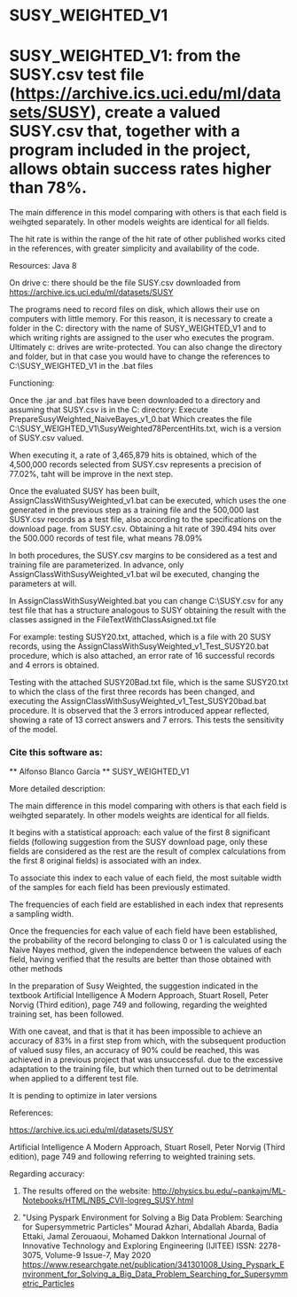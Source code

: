 # SUSY_WEIGHTED_V1
# SUSY_WEIGHTED_V1: from the SUSY.csv test file (https://archive.ics.uci.edu/ml/datasets/SUSY), create a valued SUSY.csv that, together with a program included in the project, allows obtain success rates higher than 78%.

The main difference in this model comparing with others is that each field is weihgted separately. In other models weights are identical for all fields.


The hit rate is within the range of the hit rate of other published works cited in the references, with greater simplicity and availability of the code.

Resources: Java 8

On drive c: there should be the file SUSY.csv downloaded from https://archive.ics.uci.edu/ml/datasets/SUSY

The programs need to record files on disk, which allows their use on computers with little memory. For this reason, it is necessary to create a folder in the C: directory with the name of SUSY_WEIGHTED_V1 and to which writing rights are assigned to the user who executes the program. Ultimately c: drives are write-protected.
You can also change the directory and folder, but in that case you would have to change the references to C:\SUSY_WEIGHTED_V1 in the .bat files

Functioning:

Once the .jar and .bat files have been downloaded to a directory and assuming that SUSY.csv is in the C: directory:
Execute PrepareSusyWeighted_NaiveBayes_v1_0.bat
Which creates  the file C:\SUSY_WEIGHTED_V1\SusyWeighted78PercentHits.txt, wich is a version of SUSY.csv valued.

When executing it, a rate of 3,465,879 hits is obtained, which of the 4,500,000 records selected from SUSY.csv represents a precision of 77.02%, taht will be improve in the next step.

Once the evaluated SUSY has been built, AssignClassWithSusyWeighted_v1.bat can be executed, which uses the one generated in the previous step as a training file and the 500,000 last SUSY.csv records as a test file, also according to the specifications on the download page. from SUSY.csv.
Obtaining a hit rate of 390.494 hits over the 500.000 records of test file, what means 78.09%

In both procedures, the SUSY.csv margins to be considered as a test and training file are parameterized. In advance, only AssignClassWithSusyWeighted_v1.bat wil be executed, changing the parameters at will.

In AssignClassWithSusyWeighted.bat you can change C:\SUSY.csv for any test file that has a structure analogous to SUSY obtaining the result with the classes assigned in the FileTextWithClassAsigned.txt file

For example: testing SUSY20.txt, attached, which is a file with 20 SUSY records, using the AssignClassWithSusyWeighted_v1_Test_SUSY20.bat procedure, which is also attached, an error rate of 16 successful records and 4 errors is obtained.

Testing with the attached SUSY20Bad.txt file, which is the same SUSY20.txt to which the class of the first three records has been changed, and executing the AssignClassWithSusyWeighted_v1_Test_SUSY20bad.bat procedure. It is observed that the 3 errors introduced appear reflected, showing a rate of 13 correct answers and 7 errors. This tests the sensitivity of the model.

### Cite this software as:
 ** Alfonso Blanco García ** SUSY_WEIGHTED_V1

More detailed description:

The main difference in this model comparing with others is that each field is weihgted separately. In other models weights are identical for all fields.

It begins with a statistical approach: each value of the first 8 significant fields (following suggestion from the SUSY download page, only these fields are considered as the rest are the result of complex calculations from the first 8 original fields) is associated with an index.

To associate this index to each value of each field, the most suitable width of the samples for each field has been previously estimated.

The frequencies of each field are established in each index that represents a sampling width.

Once the frequencies for each value of each field have been established, the probability of the record belonging to class 0 or 1 is calculated using the Naive Nayes method, given the independence between the values of each field, having verified that the results are better than those obtained with other methods

In the preparation of Susy Weighted, the suggestion indicated in the textbook Artificial Intelligence A Modern Approach, Stuart Rosell, Peter Norvig (Third edition), page 749 and following, regarding the weighted training set, has been followed.

With one caveat, and that is that it has been impossible to achieve an accuracy of 83% in a first step from which, with the subsequent production of valued susy files, an accuracy of 90% could be reached, this was achieved in a previous project that was unsuccessful.
due to the excessive adaptation to the training file, but which then turned out to be detrimental when applied to a different test file.

It is pending to optimize in later versions

References:

https://archive.ics.uci.edu/ml/datasets/SUSY

Artificial Intelligence A Modern Approach, Stuart Rosell, Peter Norvig (Third edition), page 749 and following referring to weighted training sets.

Regarding accuracy:

1. The results offered on the website: http://physics.bu.edu/~pankajm/ML-Notebooks/HTML/NB5_CVII-logreg_SUSY.html

2. "Using Pyspark Environment for Solving a Big Data Problem: Searching for Supersymmetric Particles"
Mourad Azhari, Abdallah Abarda, Badia Ettaki, Jamal Zerouaoui, Mohamed Dakkon
International Journal of Innovative Technology and Exploring Engineering (IJITEE)
ISSN: 2278-3075, Volume-9 Issue-7, May 2020
https://www.researchgate.net/publication/341301008_Using_Pyspark_Environment_for_Solving_a_Big_Data_Problem_Searching_for_Supersymmetric_Particles
